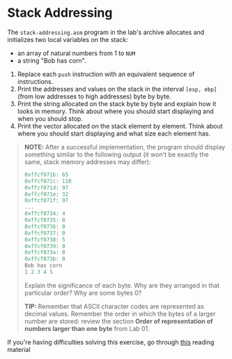 # Stack Addressing

The `stack-addressing.asm` program in the lab's archive allocates and initializes two local variables on the stack:

- an array of natural numbers from 1 to `NUM`
- a string "Bob has corn".

1. Replace each `push` instruction with an equivalent sequence of instructions.
1. Print the addresses and values on the stack in the interval `[esp, ebp]` (from low addresses to high addresses) byte by byte.
1. Print the string allocated on the stack byte by byte and explain how it looks in memory.
Think about where you should start displaying and when you should stop.
1. Print the vector allocated on the stack element by element.
Think about where you should start displaying and what size each element has.

> **NOTE:** After a successful implementation, the program should display something similar to the following output (it won't be exactly the same, stack memory addresses may differ):
>
>```c
>0xffcf071b: 65
>0xffcf071c: 110
>0xffcf071d: 97
>0xffcf071e: 32
>0xffcf071f: 97
>...
>0xffcf0734: 4
>0xffcf0735: 0
>0xffcf0736: 0
>0xffcf0737: 0
>0xffcf0738: 5
>0xffcf0739: 0
>0xffcf073a: 0
>0xffcf073b: 0
>Bob has corn
>1 2 3 4 5
>```
>
> Explain the significance of each byte.
> Why are they arranged in that particular order?
> Why are some bytes 0?
>
> **TIP:** Remember that ASCII character codes are represented as decimal values.
Remember the order in which the bytes of a larger number are stored: review the section **Order of representation of numbers larger than one byte** from Lab 01.

If you're having difficulties solving this exercise, go through [this](../../../reading/stack.md) reading material
